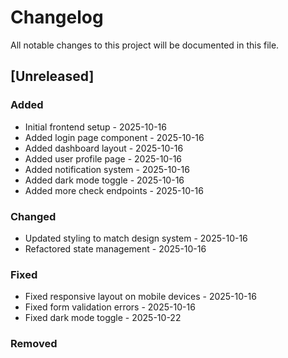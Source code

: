 # Changelog

All notable changes to this project will be documented in this file.

## [Unreleased]

### Added
- Initial frontend setup - 2025-10-16
- Added login page component - 2025-10-16
- Added dashboard layout - 2025-10-16
- Added user profile page - 2025-10-16
- Added notification system - 2025-10-16
- Added dark mode toggle - 2025-10-16
- Added more check endpoints - 2025-10-16

### Changed
- Updated styling to match design system - 2025-10-16
- Refactored state management - 2025-10-16

### Fixed
- Fixed responsive layout on mobile devices - 2025-10-16
- Fixed form validation errors - 2025-10-16
- Fixed dark mode toggle - 2025-10-22

### Removed
